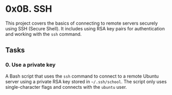 # 0x0B. SSH

This project covers the basics of connecting to remote servers securely using SSH (Secure Shell). It includes using RSA key pairs for authentication and working with the `ssh` command.

## Tasks

### 0. Use a private key

A Bash script that uses the `ssh` command to connect to a remote Ubuntu server using a private RSA key stored in `~/.ssh/school`. The script only uses single-character flags and connects with the `ubuntu` user.

